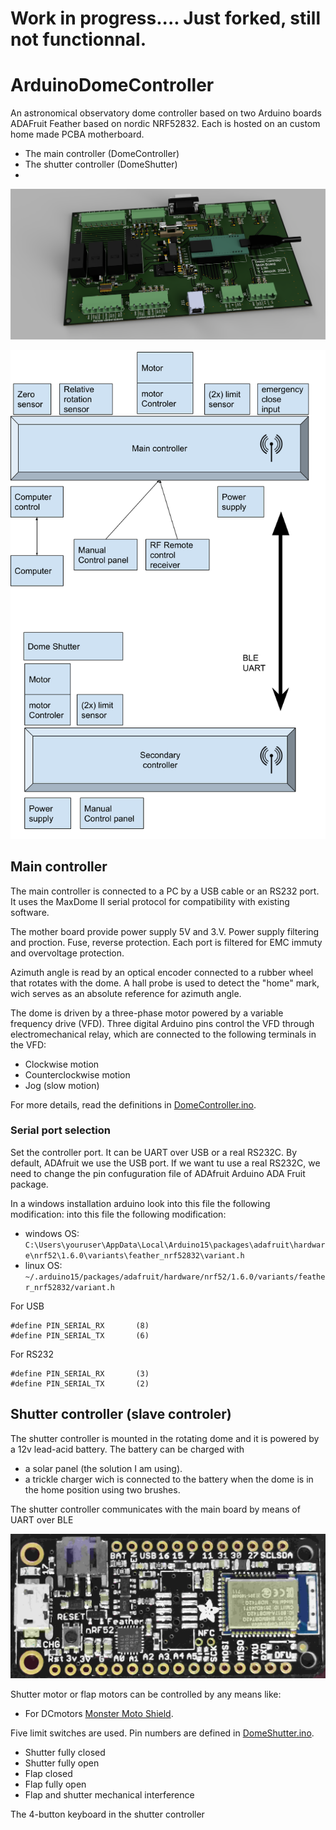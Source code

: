 Work in progress.... Just forked, still not functionnal.
========================================================

ArduinoDomeController
=====================

An astronomical observatory dome controller based on two Arduino boards ADAFruit Feather based on nordic NRF52832.
Each is hosted on an custom home made PCBA motherboard. 

 * The main controller (DomeController)
 * The shutter controller (DomeShutter)
 * 
![](images/3Dmainboard.png)

 ![](images/Dome-controler-arch.png)


Main controller
---------------

The main controller is connected to a PC by a USB cable or an RS232 port. It uses the MaxDome II serial
protocol for compatibility with existing software.

The mother board provide power supply 5V and 3.V. Power supply filtering and proction. Fuse, reverse protection.
Each port is filtered for EMC immuty and overvoltage protection.

Azimuth angle is read by an optical encoder connected to a rubber wheel that
rotates with the dome. A hall probe is used to detect the "home" mark, wich
serves as an absolute reference for azimuth angle.

The dome is driven by a three-phase motor powered by a variable frequency drive (VFD).
Three digital Arduino pins control the VFD through electromechanical relay,
which are connected to the following terminals in the VFD:

 * Clockwise motion
 * Counterclockwise motion
 * Jog (slow motion)
 
For more details, read the definitions in [DomeController.ino](DomeController/DomeController.ino).

### Serial port selection

Set the controller port. It can be  UART over USB or a real RS232C.
By default, ADAfruit we use the USB port.
If we want tu use a real RS232C, we need to change the pin confuguration file 
of ADAfruit Arduino ADA Fruit package.

In a windows installation arduino look into this file the following modification:
into this file the following modification:
 * windows OS: ``C:\Users\youruser\AppData\Local\Arduino15\packages\adafruit\hardware\nrf52\1.6.0\variants\feather_nrf52832\variant.h``
 * linux OS: ``~/.arduino15/packages/adafruit/hardware/nrf52/1.6.0/variants/feather_nrf52832/variant.h``

For USB
```
#define PIN_SERIAL_RX       (8)
#define PIN_SERIAL_TX       (6)
```

For RS232
```
#define PIN_SERIAL_RX       (3)
#define PIN_SERIAL_TX       (2)
```


Shutter controller (slave controler)
------------------

The shutter controller is mounted in the rotating dome and it is powered by
a 12v lead-acid battery. The battery can be charged with

 * a solar panel (the solution I am using).
 * a trickle charger wich is connected to the battery when the dome is
   in the home position using two brushes.

The shutter controller communicates with the main board by means of UART over BLE

 ![](images/blueFruit_nRF52832.jpg)

Shutter motor or flap motors can be controlled by any means like:
* For DCmotors [Monster Moto Shield](https://www.sparkfun.com/products/10182).

Five limit switches are used. Pin numbers are defined in [DomeShutter.ino](DomeShutter/DomeShutter.ino).

 * Shutter fully closed
 * Shutter fully open
 * Flap closed
 * Flap fully open
 * Flap and shutter mechanical interference

The 4-button keyboard in the shutter controller 

